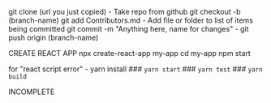 git clone (url you just copied) - Take repo from github
git checkout -b (branch-name)
git add Contributors.md - Add file or folder to list of items being committed
git commit -m "Anything here, name for changes" - 
git push origin (branch-name)

CREATE REACT APP
npx create-react-app my-app
cd my-app
npm start

for "react script error" - yarn install
    ### `yarn start`
    ### `yarn test`
    ### `yarn build`


INCOMPLETE